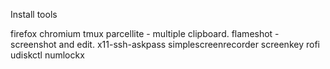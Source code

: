 Install tools

firefox
chromium
tmux
parcellite - multiple clipboard.
flameshot - screenshot and edit.
x11-ssh-askpass
simplescreenrecorder
screenkey
rofi
udiskctl
numlockx
